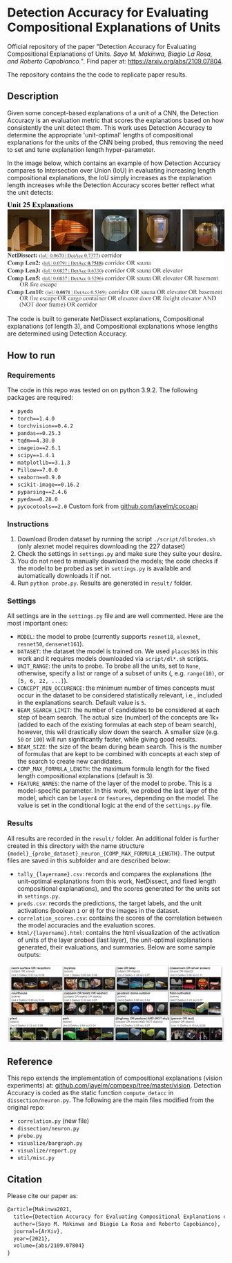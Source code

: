# Detection Accuracy for Evaluating Compositional Explanations of Units

Official repository of the paper "Detection Accuracy for Evaluating Compositional Explanations of Units. *Sayo M. Makinwa, Biagio La Rosa, and Roberto Capobianco.*". Find paper at: https://arxiv.org/abs/2109.07804.

The repository contains the the code to replicate paper results.


## Description
Given some concept-based explanations of a unit of a CNN, the Detection Accuracy is an evaluation metric that scores the explanations based on how consistently the unit detect them. This work uses Detection Accuracy to determine the appropriate 'unit-optimal' lengths of compositional explanations for the units of the CNN being probed, thus removing the need to set and tune explanation length hyper-parameter.

In the image below, which contains an example of how Detection Accuracy compares to Intersection over Union (IoU) in evaluating increasing length compositional explanations, the IoU simply increases as the explanation length increases while the Detection Accuracy scores better reflect what the unit detects:

![alt text](images/detacc_eval.png "Detection Accuracy Evaluation")

The code is built to generate NetDissect explanations, Compositional explanations (of length 3), and Compositional explanations whose lengths are determined using Detection Accuracy.


## How to run

### Requirements
The code in this repo was tested on on python 3.9.2. The following packages are required:

- `pyeda`
- `torch==1.4.0`
- `torchvision==0.4.2`
- `pandas==0.25.3`
- `tqdm==4.30.0`
- `imageio==2.6.1`
- `scipy==1.4.1`
- `matplotlib==3.1.3`
- `Pillow==7.0.0`
- `seaborn==0.9.0`
- `scikit-image==0.16.2`
- `pyparsing==2.4.6`
- `pyeda==0.28.0`
- `pycocotools==2.0` Custom fork from [github.com/jayelm/cocoapi](github.com/jayelm/cocoapi)


### Instructions
1. Download Broden dataset by running the script `./script/dlbroden.sh` (only alexnet model requires downloading the 227 dataset)
2. Check the settings in `settings.py` and make sure they suite your desire.
3. You do not need to manually download the models; the code checks if the model to be probed as set in `settings.py` is available and automatically downloads it if not.
4. Run `python probe.py`. Results are generated in `result/` folder.


### Settings
All settings are in the `settings.py` file and are well commented. Here are the most important ones:

- `MODEL`: the model to probe (currently supports `resnet18`, `alexnet`, `resnet50`, `densenet161`).
- `DATASET`: the dataset the model is trained on. We used `places365` in this work and it requires models downloaded via `script/dl*.sh` scripts.
- `UNIT_RANGE`: the units to probe. To brobe all the units, set to `None`, otherwise, specify a list or range of a subset of units (, e.g. `range(10)`, or `[5, 6, 22, ...]`).
- `CONCEPT_MIN_OCCURENCE`: the minimum number of times concepts must occur in the dataset to be considered statistically relevant, i.e., included in the explanations search. Default value is `5`.
- `BEAM_SEARCH_LIMIT`: the number of candidates to be considered at each step of beam search. The actual size (number) of the concepts are 1k+ (added to each of the existing formulas at each step of beam search), however, this will drastically slow down the search. A smaller size (e.g. `50` or `100`) will run significantly faster, while giving good results.
- `BEAM_SIZE`: the size of the beam during beam search. This is the number of formulas that are kept to be combined with concepts at each step of the search to create new candidates. 
- `COMP_MAX_FORMULA_LENGTH`: the maximum formula length for the fixed length compositional explanations (default is 3).
- `FEATURE_NAMES`: the name of the layer of the model to probe. This is a model-specific parameter. In this work, we probed the last layer of the model, which can be `layer4` or `features`, depending on the model. The value is set in the conditional logic at the end of the `settings.py` file.


### Results
All results are recorded in the `result/` folder. An additional folder is further created in this directory with the name structure `{model}_{probe_dataset}_neuron_{COMP_MAX_FORMULA_LENGTH}`. The output files are saved in this subfolder and are described below:

- `tally_{layername}.csv`: records and compares the explanations (the unit-optimal explanations from this work, NetDissect, and fixed length compositional explanations), and the scores generated for the units set in `settings.py`.
- `preds.csv`: records the predictions, the target labels, and the unit activations (boolean `1` or `0`) for the images in the dataset.
- `correlation_scores.csv`: contains the scores of the correlation between the model accuracies and the evaluation scores.
- `html/{layername}.html`: contains the html visualization of the activation of units of the layer probed (last layer), the unit-optimal explanations generated, their evaluations, and summaries. Below are some sample outputs:

![alt text](images/sample-expls.png "Sample outputs")


## Reference
This repo extends the implementation of compositional explanations (vision experiments) at: [github.com/jayelm/compexp/tree/master/vision](github.com/jayelm/compexp/tree/master/vision). Detection Accuracy is coded as the static function `compute_detacc` in `dissection/neuron.py`. The following are the main files modified from the original repo:

- `correlation.py` (new file)
- `dissection/neuron.py`
- `probe.py`
- `visualize/bargraph.py`
- `visualize/report.py`
- `util/misc.py`


## Citation
Please cite our paper as:
```tex
@article{Makinwa2021,
  title={Detection Accuracy for Evaluating Compositional Explanations of Units},
  author={Sayo M. Makinwa and Biagio La Rosa and Roberto Capobianco},
  journal={ArXiv},
  year={2021},
  volume={abs/2109.07804}
}
```
